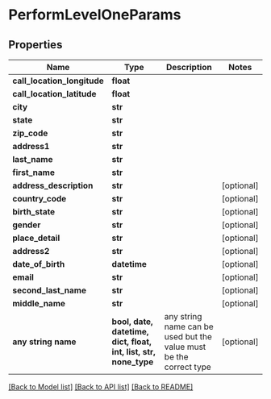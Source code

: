 # PerformLevelOneParams


## Properties
Name | Type | Description | Notes
------------ | ------------- | ------------- | -------------
**call_location_longitude** | **float** |  | 
**call_location_latitude** | **float** |  | 
**city** | **str** |  | 
**state** | **str** |  | 
**zip_code** | **str** |  | 
**address1** | **str** |  | 
**last_name** | **str** |  | 
**first_name** | **str** |  | 
**address_description** | **str** |  | [optional] 
**country_code** | **str** |  | [optional] 
**birth_state** | **str** |  | [optional] 
**gender** | **str** |  | [optional] 
**place_detail** | **str** |  | [optional] 
**address2** | **str** |  | [optional] 
**date_of_birth** | **datetime** |  | [optional] 
**email** | **str** |  | [optional] 
**second_last_name** | **str** |  | [optional] 
**middle_name** | **str** |  | [optional] 
**any string name** | **bool, date, datetime, dict, float, int, list, str, none_type** | any string name can be used but the value must be the correct type | [optional]

[[Back to Model list]](../README.md#documentation-for-models) [[Back to API list]](../README.md#documentation-for-api-endpoints) [[Back to README]](../README.md)



